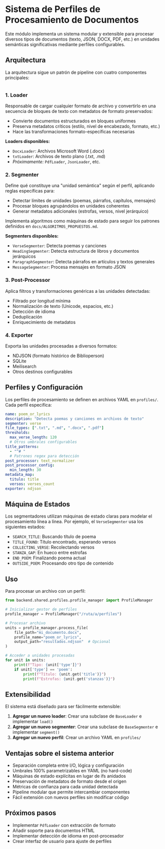 # Sistema de Perfiles de Procesamiento de Documentos

Este módulo implementa un sistema modular y extensible para procesar diversos tipos de documentos (texto, JSON, DOCX, PDF, etc.) en unidades semánticas significativas mediante perfiles configurables.

## Arquitectura

La arquitectura sigue un patrón de pipeline con cuatro componentes principales:

```Documento → [LOADER] → bloques → [SEGMENTER] → unidades → [POST-PROCESSOR] → [EXPORTER] → NDJSON/DB
```

### 1. Loader

Responsable de cargar cualquier formato de archivo y convertirlo en una secuencia de bloques de texto con metadatos de formato preservados:

- Convierte documentos estructurados en bloques uniformes
- Preserva metadatos críticos (estilo, nivel de encabezado, formato, etc.)
- Hace las transformaciones formato-específicas necesarias

**Loaders disponibles:**
- `DocxLoader`: Archivos Microsoft Word (.docx)
- `txtLoader`: Archivos de texto plano (.txt, .md)
- *Próximamente:* `PdfLoader`, `JsonLoader`, etc.

### 2. Segmenter

Define qué constituye una "unidad semántica" según el perfil, aplicando reglas específicas para:

- Detectar límites de unidades (poemas, párrafos, capítulos, mensajes)
- Procesar bloques agrupándolos en unidades coherentes
- Generar metadatos adicionales (estrofas, versos, nivel jerárquico)

Implementa algoritmos como máquinas de estado para seguir los patrones definidos en `docs/ALGORITMOS_PROPUESTOS.md`.

**Segmenters disponibles:**
- `VerseSegmenter`: Detecta poemas y canciones
- `HeadingSegmenter`: Detecta estructura de libros y documentos jerárquicos
- `ParagraphSegmenter`: Detecta párrafos en artículos y textos generales
- `MessageSegmenter`: Procesa mensajes en formato JSON

### 3. Post-Processor

Aplica filtros y transformaciones genéricas a las unidades detectadas:

- Filtrado por longitud mínima
- Normalización de texto (Unicode, espacios, etc.)
- Detección de idioma
- Deduplicación
- Enriquecimiento de metadatos

### 4. Exporter

Exporta las unidades procesadas a diversos formatos:

- NDJSON (formato histórico de Biblioperson)
- SQLite
- Meilisearch
- Otros destinos configurables

## Perfiles y Configuración

Los perfiles de procesamiento se definen en archivos YAML en `profiles/`. Cada perfil especifica:

```yaml
name: poem_or_lyrics
description: "Detecta poemas y canciones en archivos de texto"
segmenter: verse
file_types: [".txt", ".md", ".docx", ".pdf"]
thresholds:
  max_verse_length: 120
  # Otros umbrales configurables
title_patterns:
  - "^# "
  # Patrones regex para detección
post_processor: text_normalizer
post_processor_config:
  min_length: 30
metadata_map:
  titulo: title
  versos: verses_count
exporter: ndjson
```

## Máquina de Estados

Los segmentadores utilizan máquinas de estado claras para modelar el procesamiento línea a línea. Por ejemplo, el `VerseSegmenter` usa los siguientes estados:

- `SEARCH_TITLE`: Buscando título de poema
- `TITLE_FOUND`: Título encontrado, esperando versos
- `COLLECTING_VERSE`: Recolectando versos
- `STANZA_GAP`: En hueco entre estrofas
- `END_POEM`: Finalizando poema actual
- `OUTSIDE_POEM`: Procesando otro tipo de contenido

## Uso

Para procesar un archivo con un perfil:

```python
from backend.shared.profiles.profile_manager import ProfileManager

# Inicializar gestor de perfiles
profile_manager = ProfileManager("/ruta/a/perfiles")

# Procesar archivo
units = profile_manager.process_file(
    file_path="mi_documento.docx",
    profile_name="poem_or_lyrics",
    output_path="resultados.ndjson"  # Opcional
)

# Acceder a unidades procesadas
for unit in units:
    print(f"Tipo: {unit['type']}")
    if unit['type'] == 'poem':
        print(f"Título: {unit.get('title')}")
        print(f"Estrofas: {unit.get('stanzas')}")
```

## Extensibilidad

El sistema está diseñado para ser fácilmente extensible:

1. **Agregar un nuevo loader**: Crear una subclase de `BaseLoader` e implementar `load()`
2. **Agregar un nuevo segmenter**: Crear una subclase de `BaseSegmenter` e implementar `segment()`
3. **Agregar un nuevo perfil**: Crear un archivo YAML en `profiles/`

## Ventajas sobre el sistema anterior

- Separación completa entre I/O, lógica y configuración
- Umbrales 100% parametrizables en YAML (no hard-code)
- Máquinas de estado explícitas en lugar de ifs anidados
- Preservación de metadatos de formato desde el origen
- Métricas de confianza para cada unidad detectada
- Pipeline modular que permite intercambiar componentes
- Fácil extensión con nuevos perfiles sin modificar código

## Próximos pasos

- Implementar `PdfLoader` con extracción de formato
- Añadir soporte para documentos HTML
- Implementar detección de idioma en post-procesador
- Crear interfaz de usuario para ajuste de perfiles 